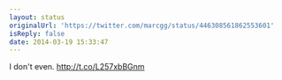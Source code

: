 ```yaml
---
layout: status
originalUrl: 'https://twitter.com/marcgg/status/446308561862553601'
isReply: false
date: 2014-03-19 15:33:47
---
```


I don't even. http://t.co/L257xbBGnm
